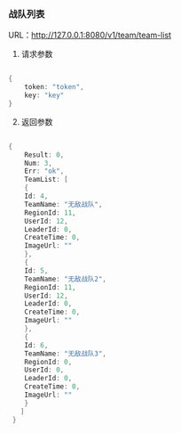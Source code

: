 ### 战队列表

URL：http://127.0.0.1:8080/v1/team/team-list

1. 请求参数

```go

{
    token: "token",
    key: "key"
}

```

2. 返回参数

```go

{
    Result: 0,
    Num: 3,
    Err: "ok",
    TeamList: [
    {
    Id: 4,
    TeamName: "无敌战队",
    RegionId: 11,
    UserId: 12,
    LeaderId: 0,
    CreateTime: 0,
    ImageUrl: ""
    },
    {
    Id: 5,
    TeamName: "无敌战队2",
    RegionId: 11,
    UserId: 12,
    LeaderId: 0,
    CreateTime: 0,
    ImageUrl: ""
    },
    {
    Id: 6,
    TeamName: "无敌战队3",
    RegionId: 0,
    UserId: 0,
    LeaderId: 0,
    CreateTime: 0,
    ImageUrl: ""
    }
   ]
 }

```